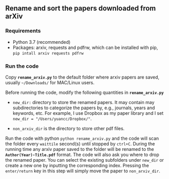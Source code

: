 ## Rename and sort the papers downloaded from arXiv
### Requirements
* Python 3.7 (recommended)
* Packages: arxiv, requests and pdfrw, which can be installed with pip,
``` pip intall arxiv requests pdfrw ```

### Run the code
Copy **`rename_arxiv.py`** to the default folder where arxiv papers are saved, usually `~/Downloads/` for MAC/Linux users. 

Before running the code, modify the following quantities in **`rename_arxiv.py`** 

* `new_dir:` directory to store the renamed papers. It may contain may subdirectories to categorize the papers by, e.g., journals, years and keywords, etc. 
For example, I use Dropbox as my paper library and I set `new_dir = "/Users/yuancc/Dropbox/"`. 

* `non_arxiv_dir` is the directory to store other pdf files. 

Run the code with python `python rename_arxiv.py` and the code will scan the folder every `waittile` second(s) until stopped by `ctrl+C`. During the running time
any arxiv paper saved to the folder will be renamed to the **`Author(Year)-Title.pdf`** format. The code will also ask you where to drop the renamed paper.
You can select the existing subfolders under `new_dir` or create a new one by inputting the corresponding index. Pressing the `enter/return`
 key in this step will simply move the paper to `non_arxiv_dir`.
